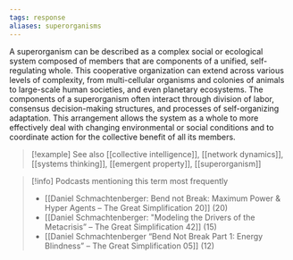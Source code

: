 ```yaml
---
tags: response
aliases: superorganisms
---
```


A superorganism can be described as a complex social or ecological system composed of members that are components of a unified, self-regulating whole. This cooperative organization can extend across various levels of complexity, from multi-cellular organisms and colonies of animals to large-scale human societies, and even planetary ecosystems. The components of a superorganism often interact through division of labor, consensus decision-making structures, and processes of self-organizing adaptation. This arrangement allows the system as a whole to more effectively deal with changing environmental or social conditions and to coordinate action for the collective benefit of all its members.

> [!example] See also
> [[collective intelligence]], [[network dynamics]], [[systems thinking]], [[emergent property]], [[superorganism]]

> [!info] Podcasts mentioning this term most frequently
> * [[Daniel Schmachtenberger: Bend not Break: Maximum Power & Hyper Agents – The Great Simplification 20]] (20)
> * [[Daniel Schmachtenberger: "Modeling the Drivers of the Metacrisis” – The Great Simplification 42]] (15)
> * [[Daniel Schmachtenberger “Bend Not Break Part 1: Energy Blindness” – The Great Simplification 05]] (12)